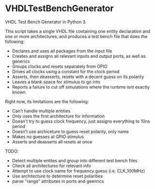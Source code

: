 # VHDLTestBenchGenerator
VHDL Test Bench Generator in Python 3.

This script takes a single VHDL file containing one entity declaration and one or more architectures, and produces a test bench file that does the following: 
* Declares and uses all packages from the input file
* Creates and assigns all relevant inputs and output ports, as well as generics
* Groups clocks and resets separately from GPIO
* Drives all clocks using a constant for the clock period
* Asserts, then deasserts, resets with a decent guess on its polarity
* Leaves a blank space for stimulus to go into
* Reports a failure to cut off simulations where the runtime isnt exactly known

Right now, its limitations are the following:
* Can't handle multiple entities 
* Only uses the first architecture for information
* Doesn't try to guess clock frequency, just assigns everything to 10ns period
* Doesn't use archiceture to guess reset polarity, only name
* Makes no guesses at GPIO stimulus
* Asserts and deasserts all resets at once

TODO:
* Detect multiple entites and group into different test bench files 
* Check all architectures for relevant info
* Attempt to use clock name for frequency guess (i.e. CLK_100MHz)
* Use architecture to determine reset polarities
* parse "range" attributes in ports and geenrics
